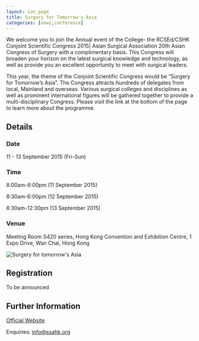```yaml
---
layout: ion_page
title: Surgery for Tomorrow's Asia
categories: [news,conference]
---
```

We welcome you to join the Annual event of the College- the RCSEd/CSHK Conjoint Scientific Congress 2015| Asian Surgical Association 20th Asian Congress of Surgery with a complimentary basis. This Congress will broaden your horizon on the latest surgical knowledge and technology, as well as provide you an excellent opportunity to meet with surgical leaders.

This year, the theme of the Conjoint Scientific Congress would be “Surgery for Tomorrow’s Asia”. The Congress attracts hundreds of delegates from local, Mainland and overseas. Various surgical colleges and disciplines as well as prominent international figures will be gathered together to provide a multi-disciplinary Congress. Please visit the link at the bottom of the page to learn more about the programme.

## Details

### Date
11 - 13 September 2015 (Fri-Sun)

### Time
8:00am-6:00pm (11 September 2015)

8:30am-6:00pm (12 September 2015)

8:30am-12:30pm (13 September 2015)

### Venue
Meeting Room S420 series, Hong Kong Convention and Exhibition Centre, 1 Expo Drive, Wan Chai, Hong Kong


![Surgery for tomorrow's Asia](http://www.cshk.org/csc2015/images/poster_large.jpg)

## Registration

To be announced

## Further Information

[Official Website](http://www.cshk.org/csc2015/)

Enquiries: [info@ssahk.org](mailto:info@ssahk.org)